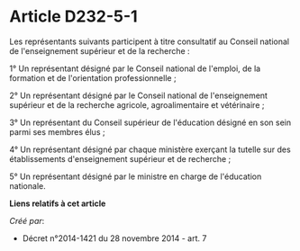 # Article D232-5-1

Les représentants suivants participent à titre consultatif au Conseil national de l'enseignement supérieur et de la
recherche :

1° Un représentant désigné par le Conseil national de l'emploi, de la formation et de l'orientation professionnelle ;

2° Un représentant désigné par le Conseil national de l'enseignement supérieur et de la recherche agricole, agroalimentaire
et vétérinaire ;

3° Un représentant du Conseil supérieur de l'éducation désigné en son sein parmi ses membres élus ;

4° Un représentant désigné par chaque ministère exerçant la tutelle sur des établissements d'enseignement supérieur et de
recherche ;

5° Un représentant désigné par le ministre en charge de l'éducation nationale.

**Liens relatifs à cet article**

_Créé par_:

  - Décret n°2014-1421 du 28 novembre 2014 - art. 7
